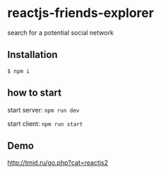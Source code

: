 # reactjs-friends-explorer
search for a potential social network

## Installation
`$ npm i`

## how to start
start server:
`npm run dev` 

start client:
`npm run start`
 
## Demo
http://tmid.ru/go.php?cat=reactjs2
